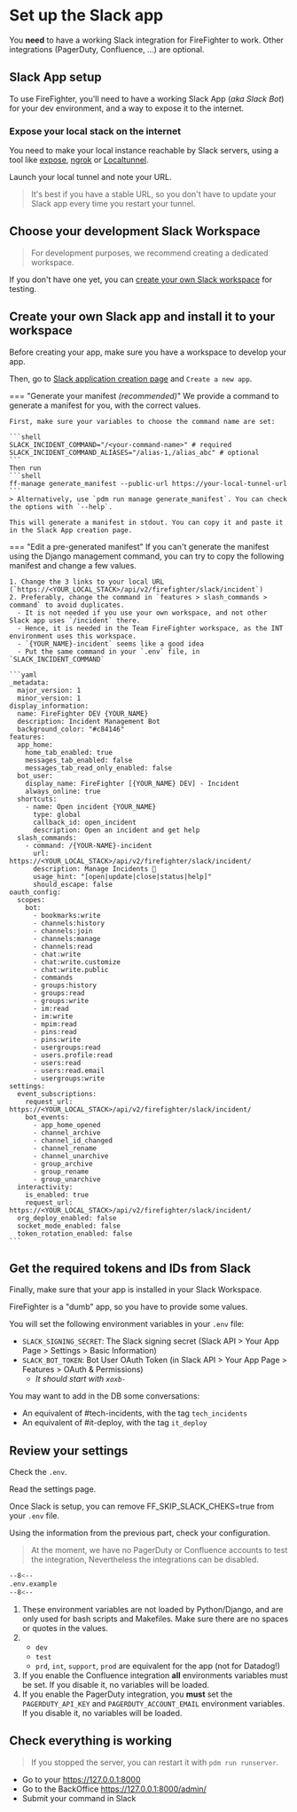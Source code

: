 # Set up the Slack app

You **need** to have a working Slack integration for FireFighter to work. Other integrations (PagerDuty, Confluence, ...) are optional.

## Slack App setup

To use FireFighter, you'll need to have a working Slack App (*aka Slack Bot*) for your dev environment, and a way to expose it to the internet.

### Expose your local stack on the internet

You need to make your local instance reachable by Slack servers, using a tool like [expose](https://expose.dev/), [ngrok](https://ngrok.com/) or [Localtunnel](https://theboroer.github.io/localtunnel-www/).

Launch your local tunnel and note your URL.

> It's best if you have a stable URL, so you don't have to update your Slack app every time you restart your tunnel.

## Choose your development Slack Workspace

> For development purposes, we recommend creating a dedicated workspace.

If you don't have one yet, you can [create your own Slack workspace](https://slack.com/get-started#/createnew) for testing.

## Create your own Slack app and install it to your workspace

Before creating your app, make sure you have a workspace to develop your app.

Then, go to [Slack application creation page](https://api.slack.com/apps?new_app=1) and `Create a new app`.

=== "Generate your manifest _(recommended)_"
    We provide a command to generate a manifest for you, with the correct values.

    First, make sure your variables to choose the command name are set:

    ```shell
    SLACK_INCIDENT_COMMAND="/<your-command-name>" # required
    SLACK_INCIDENT_COMMAND_ALIASES="/alias-1,/alias_abc" # optional
    ```
    Then run
    ```shell
    ff-manage generate_manifest --public-url https://your-local-tunnel-url
    ```
    > Alternatively, use `pdm run manage generate_manifest`. You can check the options with `--help`.

    This will generate a manifest in stdout. You can copy it and paste it in the Slack App creation page.

=== "Edit a pre-generated manifest"
    If you can't generate the manifest using the Django management command, you can try to copy the following manifest and change a few values.

    1. Change the 3 links to your local URL (`https://<YOUR_LOCAL_STACK>/api/v2/firefighter/slack/incident`)
    2. Preferably, change the command in `features > slash_commands > command` to avoid duplicates.
      - It is not needed if you use your own workspace, and not other Slack app uses `/incident` there.
      - Hence, it is needed in the Team FireFighter workspace, as the INT environment uses this workspace.
      - `{YOUR_NAME}-incident` seems like a good idea
      - Put the same command in your `.env` file, in `SLACK_INCIDENT_COMMAND`

    ```yaml
    _metadata:
      major_version: 1
      minor_version: 1
    display_information:
      name: FireFighter DEV {YOUR_NAME}
      description: Incident Management Bot
      background_color: "#c84146"
    features:
      app_home:
        home_tab_enabled: true
        messages_tab_enabled: false
        messages_tab_read_only_enabled: false
      bot_user:
        display_name: FireFighter [{YOUR_NAME} DEV] - Incident
        always_online: true
      shortcuts:
        - name: Open incident {YOUR_NAME}
          type: global
          callback_id: open_incident
          description: Open an incident and get help
      slash_commands:
        - command: /{YOUR-NAME}-incident
          url: https://<YOUR_LOCAL_STACK>/api/v2/firefighter/slack/incident/
          description: Manage Incidents 🚨
          usage_hint: "[open|update|close|status|help]"
          should_escape: false
    oauth_config:
      scopes:
        bot:
          - bookmarks:write
          - channels:history
          - channels:join
          - channels:manage
          - channels:read
          - chat:write
          - chat:write.customize
          - chat:write.public
          - commands
          - groups:history
          - groups:read
          - groups:write
          - im:read
          - im:write
          - mpim:read
          - pins:read
          - pins:write
          - usergroups:read
          - users.profile:read
          - users:read
          - users:read.email
          - usergroups:write
    settings:
      event_subscriptions:
        request_url: https://<YOUR_LOCAL_STACK>/api/v2/firefighter/slack/incident/
        bot_events:
          - app_home_opened
          - channel_archive
          - channel_id_changed
          - channel_rename
          - channel_unarchive
          - group_archive
          - group_rename
          - group_unarchive
      interactivity:
        is_enabled: true
        request_url: https://<YOUR_LOCAL_STACK>/api/v2/firefighter/slack/incident/
      org_deploy_enabled: false
      socket_mode_enabled: false
      token_rotation_enabled: false
    ```

## Get the required tokens and IDs from Slack

Finally, make sure that your app is installed in your Slack Workspace.

FireFighter is a "dumb" app, so you have to provide some values.

You will set the following environment variables in your `.env` file:

- `SLACK_SIGNING_SECRET`: The Slack signing secret (Slack API > Your App Page > Settings > Basic Information)
- `SLACK_BOT_TOKEN`: Bot User OAuth Token (in Slack API > Your App Page > Features > OAuth & Permissions)
    - *It should start with `xoxb-`*

You may want to add in the DB some conversations:

- An equivalent of #tech-incidents, with the tag `tech_incidents`
- An equivalent of #it-deploy, with the tag `it_deploy`


## Review your settings

Check the `.env`.

Read the settings page.

Once Slack is setup, you can remove FF_SKIP_SLACK_CHEKS=true from your `.env` file.

Using the information from the previous part, check your configuration.

> At the moment, we have no PagerDuty or Confluence accounts to test the integration, Nevertheless the integrations can be disabled.

```bash title=".env"
--8<--
.env.example
--8<--
```

1. These environment variables are not loaded by Python/Django, and are only used for bash scripts and Makefiles.
   Make sure there are no spaces or quotes in the values.
2. - `dev`
   - `test`
   - `prd`, `int`, `support`, `prod` are equivalent for the app (not for Datadog!)
3. If you enable the Confluence integration **all** environments variables must be set. If you disable it, no variables will be loaded.
4. If you enable the PagerDuty integration, you **must** set the `PAGERDUTY_API_KEY` and `PAGERDUTY_ACCOUNT_EMAIL` environment variables. If you disable it, no variables will be loaded.

## Check everything is working

> If you stopped the server, you can restart it with `pdm run runserver`.

- Go to your <https://127.0.0.1:8000>
- Go to the BackOffice <https://127.0.0.1:8000/admin/>
- Submit your command in Slack
